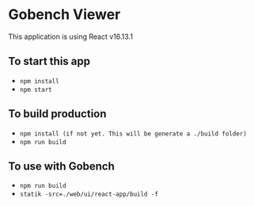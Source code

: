 # Gobench Viewer

This application is using React v16.13.1

## To start this app

- ``npm install``
- ``npm start``

## To build production

- ``npm install (if not yet. This will be generate a ./build folder)``
- ``npm run build``

## To use with Gobench

- ``npm run build``
- ``statik -src=./web/ui/react-app/build -f``
